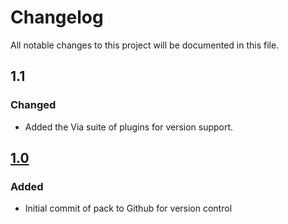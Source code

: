 # Changelog
All notable changes to this project will be documented in this file.

## 1.1

### Changed
- Added the Via suite of plugins for version support.

## [1.0]

### Added
- Initial commit of pack to Github for version control

[1.1]: https://github.com/apexhosting/Parkour/releases/tag/2.1
[1.0]: https://github.com/apexhosting/Parkour/releases/tag/1.0